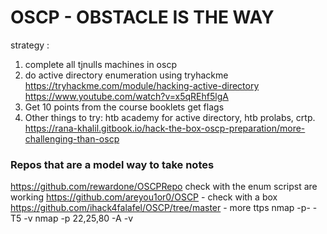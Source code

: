 # OSCP - OBSTACLE IS THE WAY

strategy :

1. complete all tjnulls machines in oscp
2. do active directory enumeration using tryhackme <IMP>
https://tryhackme.com/module/hacking-active-directory
https://www.youtube.com/watch?v=x5qREhf5lgA
3. Get 10 points from the course booklets
get flags
4. Other things to try: htb academy for active directory, htb prolabs, crtp.
https://rana-khalil.gitbook.io/hack-the-box-oscp-preparation/more-challenging-than-oscp



### Repos that are a model way to take notes
https://github.com/rewardone/OSCPRepo
check with the enum scripst are working
https://github.com/areyou1or0/OSCP - check with a box
https://github.com/ihack4falafel/OSCP/tree/master - more ttps
nmap -p- -T5 <ip> -v
nmap -p 22,25,80 -A <ip> -v


